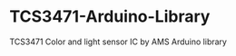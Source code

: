 TCS3471-Arduino-Library
=======================

TCS3471 Color and light sensor IC by AMS Arduino library